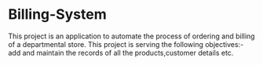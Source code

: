 # Billing-System
This project is an application to automate the process of ordering and billing of a departmental store. This project is serving the following objectives:- add and maintain the records of all the products,customer details etc.
